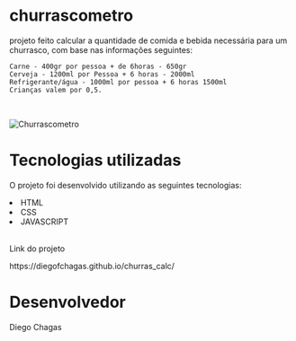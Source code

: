 # churrascometro

projeto feito calcular a quantidade de comida e bebida necessária para um churrasco,
com base nas informações seguintes:

````
Carne - 400gr por pessoa + de 6horas - 650gr
Cerveja - 1200ml por Pessoa + 6 horas - 2000ml
Refrigerante/água - 1000ml por pessoa + 6 horas 1500ml
Crianças valem por 0,5.
````
</br>

![Churrascometro](https://user-images.githubusercontent.com/81427079/188289887-986feb9f-830f-42a0-8ffc-b1e992a89eb8.png)
</br>


 # Tecnologias utilizadas
O projeto foi desenvolvido utilizando as seguintes tecnologias:

 <li> HTML</li>
 <li> CSS</li>
 <li> JAVASCRIPT</li>
</br>

<p>Link do projeto</p>
https://diegofchagas.github.io/churras_calc/

# Desenvolvedor 
Diego Chagas